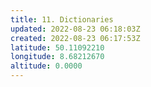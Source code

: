 ```yaml
---
title: 11. Dictionaries
updated: 2022-08-23 06:18:03Z
created: 2022-08-23 06:17:53Z
latitude: 50.11092210
longitude: 8.68212670
altitude: 0.0000
---
```


